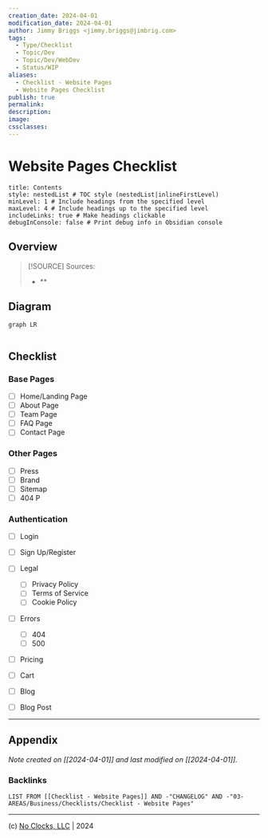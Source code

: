 ```yaml
---
creation_date: 2024-04-01
modification_date: 2024-04-01
author: Jimmy Briggs <jimmy.briggs@jimbrig.com>
tags:
  - Type/Checklist
  - Topic/Dev
  - Topic/Dev/WebDev
  - Status/WIP
aliases:
  - Checklist - Website Pages
  - Website Pages Checklist
publish: true
permalink:
description:
image:
cssclasses:
---
```


# Website Pages Checklist

```table-of-contents
title: Contents 
style: nestedList # TOC style (nestedList|inlineFirstLevel)
minLevel: 1 # Include headings from the specified level
maxLevel: 4 # Include headings up to the specified level
includeLinks: true # Make headings clickable
debugInConsole: false # Print debug info in Obsidian console
```

## Overview

> [!SOURCE] Sources:
> - **

## Diagram

```mermaid
graph LR
  
```

## Checklist

### Base Pages

- [ ] Home/Landing Page
- [ ] About Page
- [ ] Team Page
- [ ] FAQ Page
- [ ] Contact Page

### Other Pages

- [ ] Press
- [ ] Brand
- [ ] Sitemap
- [ ] 404 P

### Authentication

- [ ] Login
- [ ] Sign Up/Register



- [ ] Legal
  - [ ] Privacy Policy
  - [ ] Terms of Service
  - [ ] Cookie Policy

- [ ] Errors
  - [ ] 404
  - [ ] 500

- [ ] Pricing
- [ ] Cart

- [ ] Blog
- [ ] Blog Post

***

## Appendix

*Note created on [[2024-04-01]] and last modified on [[2024-04-01]].*

### Backlinks

```dataview
LIST FROM [[Checklist - Website Pages]] AND -"CHANGELOG" AND -"03-AREAS/Business/Checklists/Checklist - Website Pages"
```

***

(c) [No Clocks, LLC](https://github.com/noclocks) | 2024
